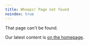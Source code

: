 ```yaml
---
title: Whoops! Page not found
noindex: true
---
```


That page can't be found.

Our latest content is [on the homepage](/).